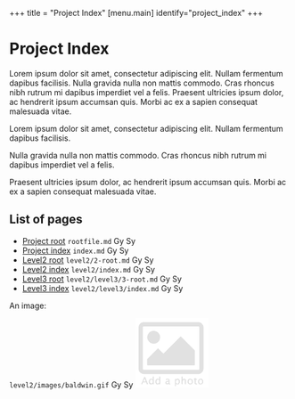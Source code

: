+++
title = "Project Index"
[menu.main]
identify="project_index"
+++

# Project Index

Lorem ipsum dolor sit amet, consectetur adipiscing elit. Nullam fermentum dapibus facilisis. Nulla gravida nulla non mattis commodo. Cras rhoncus nibh rutrum mi dapibus imperdiet vel a felis. Praesent ultricies ipsum dolor, ac hendrerit ipsum accumsan quis. Morbi ac ex a sapien consequat malesuada vitae.



Lorem ipsum dolor sit amet, consectetur adipiscing elit. Nullam fermentum dapibus facilisis. 

Nulla gravida nulla non mattis commodo. Cras rhoncus nibh rutrum mi dapibus imperdiet vel a felis. 

Praesent ultricies ipsum dolor, ac hendrerit ipsum accumsan quis. Morbi ac ex a sapien consequat malesuada vitae.


## List of pages


* [Project root](rootfile.md) `rootfile.md` Gy Sy
* [Project index](index.md) `index.md` Gy Sy
* [Level2 root](level2/2-root.md) `level2/2-root.md` Gy Sy
* [Level2 index](level2/index.md) `level2/index.md` Gy Sy
* [Level3 root](level2/level3/3-root.md) `level2/level3/3-root.md` Gy Sy
* [Level3 index](level2/level3/index.md) `level2/level3/index.md` Gy Sy

An image:

`level2/images/baldwin.gif` Gy Sy
![add](level2/images/baldwin.gif)
